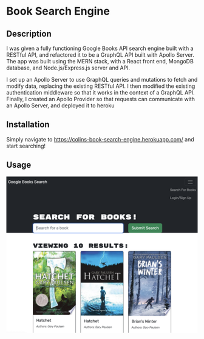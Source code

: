 # Book Search Engine

## Description

I was given a fully functioning Google Books API search engine built with a RESTful API, and refactored it to be a GraphQL API built with Apollo Server. The app was built using the MERN stack, with a React front end, MongoDB database, and Node.js/Express.js server and API.

I set up an Apollo Server to use GraphQL queries and mutations to fetch and modify data, replacing the existing RESTful API. I then modified the existing authentication middleware so that it works in the context of a GraphQL API. Finally, I created an Apollo Provider so that requests can communicate with an Apollo Server, and deployed it to heroku

## Installation

Simply navigate to https://colins-book-search-engine.herokuapp.com/ and start searching!

## Usage

![Booksearch](book-search-engine-screenshot.png)